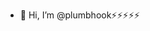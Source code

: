 - 👋 Hi, I’m @plumbhook⚡⚡⚡⚡⚡

<!---
plumbhook/plumbhook is a ✨ special ✨ repository because its `README.md` (this file) appears on your GitHub profile.
You can click the Preview link to take a look at your changes.
--->
